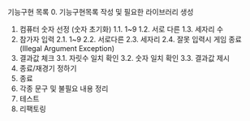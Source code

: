 기능구현 목록
0. 기능구현목록 작성 및 필요한 라이브러리 생성
1. 컴퓨터 숫자 선정 (숫자 초기화)
   1.1. 1~9
   1.2. 서로 다른
   1.3. 세자리 수
2. 참가자 입력
   2.1. 1~9
   2.2. 서로다른
   2.3. 세자리
   2.4. 잘못 입력시 게임 종료 (Illegal Argument Exception)
3. 결과값 체크
   3.1. 자릿수 일치 확인
   3.2. 숫자 일치 확인
   3.3. 결과값 제시
4. 종료/재경기 정하기
5. 종료
6. 각종 문구 및 불필요 내용 정리
7. 테스트
8. 리팩토링